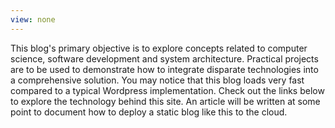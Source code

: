 ```yaml
---
view: none
---
```


This blog's primary objective is to explore concepts related to computer science, software development and system architecture. Practical projects are to be used to demonstrate how to integrate disparate technologies into a comprehensive solution. You may notice that this blog loads very fast compared to a typical Wordpress implementation. Check out the links below to explore the technology behind this site. An article will be written at some point to document how to deploy a static blog like this to the cloud.
